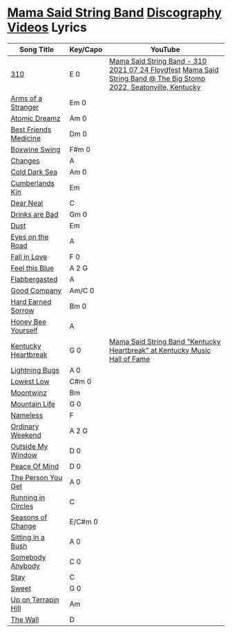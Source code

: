 # [Mama Said String Band](../README.md) [Discography](../discography/README.md) [Videos](../videos/README.md) Lyrics

| Song Title | Key/Capo | YouTube |
| --- | --- | --- |
| [310](310.md) | E 0  | [Mama Said String Band - 310 2021 07 24 Floydfest](https://youtu.be/iqEkTLLSkGY?si=uqMigtoVAz_ObETO) [Mama Said String Band @ The Big Stomp 2022, Seatonville, Kentucky](https://www.youtube.com/watch?v=NGMYoMtF3q0&t=1133s) |
| [Arms of a Stranger](ArmsOfAStranger.md) | Em 0  |  |
| [Atomic Dreamz](AtomicDreamz.md) | Am 0  |  |
| [Best Friends Medicine](BestFriendsMedicine.md) | Dm 0  |  |
| [Boxwine Swing](BoxwineSwing.md) |  F#m 0 |  |
| [Changes](Changes.md) | A |  |
| [Cold Dark Sea](ColdDarkSea.md) | Am 0  |  |
| [Cumberlands Kin](CumberlandsKin.md) | Em  |  |
| [Dear Neal](DearNeal.md) |  C |  |
| [Drinks are Bad](DrinksAreBad.md) | Gm 0  |  |
| [Dust](Dust.md) | Em  |  |
| [Eyes on the Road](EyesOnTheRoad.md) | A	  |  |
| [Fall in Love](FallInLove.md) | F 0  |  |
| [Feel this Blue](FeelThisBlue.md) | A 2 G  |  |
| [Flabbergasted](Flabbergasted.md) |  A |  |
| [Good Company](GoodCompany.md) | Am/C 0  |  |
| [Hard Earned Sorrow](HardEarnedSorrow.md) | Bm 0  |  |
| [Honey Bee Yourself](HoneyBeeYourself.md) | A  |  |
| [Kentucky Heartbreak](KentuckyHeartbreak.md) | G 0  | [Mama Said String Band "Kentucky Heartbreak" at Kentucky Music Hall of Fame](https://www.youtube.com/watch?v=zBBNXiwILyM) | 
| [Lightning Bugs](LightningBugs.md) | A 0  |  |
| [Lowest Low](LowestLow.md) | C#m 0  |  |
| [Moontwinz](Moontwinz.md) | Bm  |  |
| [Mountain Life](MountainLife.md) | G 0  |  |
| [Nameless](Nameless.md) | F  |  |
| [Ordinary Weekend](OrdinaryWeekend.md) | A 2 G  |  |
| [Outside My Window](OutsideMyWindow.md) | D 0  |  |
| [Peace Of Mind](PeaceOfMind.md) | D 0  |  |
| [The Person You Get](ThePersonYouGet.md) | A 0  |  |
| [Running in Circles](RunningInCircles.md) | C  |  |
| [Seasons of Change](SeasonsOfChange.md) | E/C#m 0  |  |
| [Sitting in a Bush](SittingInABush.md) | A 0  |  |
| [Somebody Anybody](SomebodyAnybody.md) | C 0  |  |
| [Stay](Stay.md) | C  |  |
| [Sweet](Sweet.md) | G 0  |  |
| [Up on Terrapin Hill](UpOnTerrapinHill.md) | Am  |  |
| [The Wall](TheWall.md) | D  |  |


